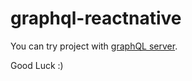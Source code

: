 # graphql-reactnative

  You can try project with [graphQL server](https://github.com/cengizhanaydin/graphql-java-mongodb).
  
  Good Luck :)
